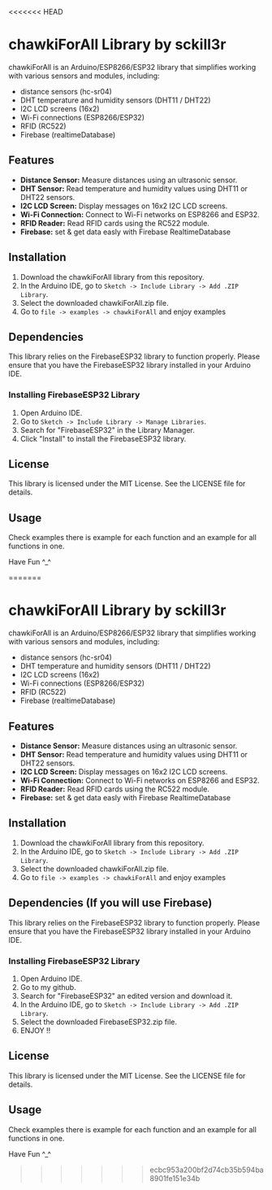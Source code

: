 <<<<<<< HEAD
# chawkiForAll Library by sckill3r

chawkiForAll is an Arduino/ESP8266/ESP32 library that simplifies working with various sensors and modules,
including: 

- distance sensors (hc-sr04)
- DHT temperature and humidity sensors (DHT11 / DHT22)
- I2C LCD screens (16x2)
- Wi-Fi connections (ESP8266/ESP32)
- RFID (RC522)
- Firebase (realtimeDatabase)

## Features

- **Distance Sensor:** Measure distances using an ultrasonic sensor.
- **DHT Sensor:** Read temperature and humidity values using DHT11 or DHT22 sensors.
- **I2C LCD Screen:** Display messages on 16x2 I2C LCD screens.
- **Wi-Fi Connection:** Connect to Wi-Fi networks on ESP8266 and ESP32.
- **RFID Reader:** Read RFID cards using the RC522 module.
- **Firebase:** set & get data easly with Firebase RealtimeDatabase

## Installation

1. Download the chawkiForAll library from this repository.
2. In the Arduino IDE, go to `Sketch -> Include Library -> Add .ZIP Library`.
3. Select the downloaded chawkiForAll.zip file.
4. Go to `file -> examples -> chawkiForAll` and enjoy examples

## Dependencies

This library relies on the FirebaseESP32 library to function properly. Please ensure that you have the FirebaseESP32 library installed in your Arduino IDE.

### Installing FirebaseESP32 Library

1. Open Arduino IDE.
2. Go to `Sketch -> Include Library -> Manage Libraries`.
3. Search for "FirebaseESP32" in the Library Manager.
4. Click "Install" to install the FirebaseESP32 library.


## License
This library is licensed under the MIT License. See the LICENSE file for details.

## Usage

Check examples there is example for each function and an example for all functions in one.

Have Fun ^_^
 




=======
# chawkiForAll Library by sckill3r

chawkiForAll is an Arduino/ESP8266/ESP32 library that simplifies working with various sensors and modules,
including: 

- distance sensors (hc-sr04)
- DHT temperature and humidity sensors (DHT11 / DHT22)
- I2C LCD screens (16x2)
- Wi-Fi connections (ESP8266/ESP32)
- RFID (RC522)
- Firebase (realtimeDatabase)

## Features

- **Distance Sensor:** Measure distances using an ultrasonic sensor.
- **DHT Sensor:** Read temperature and humidity values using DHT11 or DHT22 sensors.
- **I2C LCD Screen:** Display messages on 16x2 I2C LCD screens.
- **Wi-Fi Connection:** Connect to Wi-Fi networks on ESP8266 and ESP32.
- **RFID Reader:** Read RFID cards using the RC522 module.
- **Firebase:** set & get data easly with Firebase RealtimeDatabase

## Installation

1. Download the chawkiForAll library from this repository.
2. In the Arduino IDE, go to `Sketch -> Include Library -> Add .ZIP Library`.
3. Select the downloaded chawkiForAll.zip file.
4. Go to `file -> examples -> chawkiForAll` and enjoy examples

## Dependencies (If you will use Firebase)

This library relies on the FirebaseESP32 library to function properly. Please ensure that you have the FirebaseESP32 library installed in your Arduino IDE.

### Installing FirebaseESP32 Library

1. Open Arduino IDE.
2. Go to my github.
3. Search for "FirebaseESP32" an edited version and download it.
4. In the Arduino IDE, go to `Sketch -> Include Library -> Add .ZIP Library`.
5. Select the downloaded FirebaseESP32.zip file.
6. ENJOY !! 


## License
This library is licensed under the MIT License. See the LICENSE file for details.

## Usage

Check examples there is example for each function and an example for all functions in one.

Have Fun ^_^
 




>>>>>>> ecbc953a200bf2d74cb35b594ba8901fe151e34b
